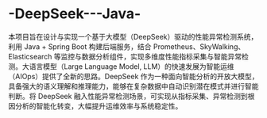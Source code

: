 # -DeepSeek---Java-
本项目旨在设计与实现一个基于大模型（DeepSeek）驱动的性能异常检测系统，利用 Java + Spring Boot 构建后端服务，结合 Prometheus、SkyWalking、Elasticsearch 等监控与数据分析组件，实现多维度性能指标采集与智能异常检测。大语言模型（Large Language Model, LLM）的快速发展为智能运维（AIOps）提供了全新的思路。DeepSeek 作为一种面向智能分析的开放大模型，具备强大的语义理解和推理能力，能够在复杂数据中自动识别潜在模式并进行智能判断。将 DeepSeek 融入性能异常检测场景，可实现从指标采集、异常检测到根因分析的智能化转变，大幅提升运维效率与系统稳定性。
